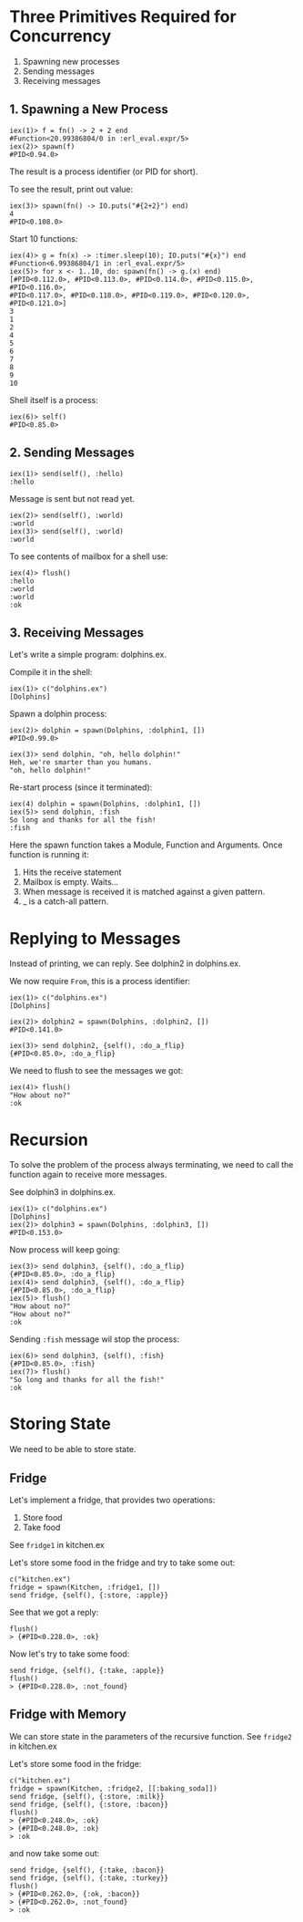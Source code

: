 # Three Primitives Required for Concurrency

1. Spawning new processes
2. Sending messages
3. Receiving messages

## 1. Spawning a New Process

    iex(1)> f = fn() -> 2 + 2 end
    #Function<20.99386804/0 in :erl_eval.expr/5>
    iex(2)> spawn(f)
    #PID<0.94.0>

The result is a process identifier (or PID for short).

To see the result, print out value:

    iex(3)> spawn(fn() -> IO.puts("#{2+2}") end)  
    4
    #PID<0.108.0>

Start 10 functions:

    iex(4)> g = fn(x) -> :timer.sleep(10); IO.puts("#{x}") end
    #Function<6.99386804/1 in :erl_eval.expr/5>
    iex(5)> for x <- 1..10, do: spawn(fn() -> g.(x) end)
    [#PID<0.112.0>, #PID<0.113.0>, #PID<0.114.0>, #PID<0.115.0>, #PID<0.116.0>,
    #PID<0.117.0>, #PID<0.118.0>, #PID<0.119.0>, #PID<0.120.0>, #PID<0.121.0>]
    3
    1
    2
    4        
    5        
    6        
    7        
    8        
    9        
    10       

Shell itself is a process:

    iex(6)> self()
    #PID<0.85.0>
    
## 2. Sending Messages

    iex(1)> send(self(), :hello)
    :hello

Message is sent but not read yet.

    iex(2)> send(self(), :world)
    :world
    iex(3)> send(self(), :world)
    :world

To see contents of mailbox for a shell use:

    iex(4)> flush()
    :hello
    :world
    :world
    :ok

## 3. Receiving Messages

Let's write a simple program: dolphins.ex.

Compile it in the shell:

    iex(1)> c("dolphins.ex")
    [Dolphins]

Spawn a dolphin process:

    iex(2)> dolphin = spawn(Dolphins, :dolphin1, [])
    #PID<0.99.0>
     
    iex(3)> send dolphin, "oh, hello dolphin!"
    Heh, we're smarter than you humans.
    "oh, hello dolphin!"

Re-start process (since it terminated):

    iex(4) dolphin = spawn(Dolphins, :dolphin1, [])
    iex(5)> send dolphin, :fish                    
    So long and thanks for all the fish!
    :fish
 
 Here the spawn function takes a Module, Function and Arguments. Once function
 is running it:

 1. Hits the receive statement
 2. Mailbox is empty. Waits...
 3. When message is received it is matched against a given pattern.
 4. _ is a catch-all pattern.

# Replying to Messages

Instead of printing, we can reply. See dolphin2 in dolphins.ex.

We now require `From`, this is a process identifier:

    iex(1)> c("dolphins.ex")
    [Dolphins] 

    iex(2)> dolphin2 = spawn(Dolphins, :dolphin2, [])
    #PID<0.141.0>

    iex(3)> send dolphin2, {self(), :do_a_flip}
    {#PID<0.85.0>, :do_a_flip}

We need to flush to see the messages we got:

    iex(4)> flush()
    "How about no?"
    :ok
    
# Recursion

To solve the problem of the process always terminating, we need
to call the function again to receive more messages.

See dolphin3 in dolphins.ex. 

    iex(1)> c("dolphins.ex")                         
    [Dolphins]
    iex(2)> dolphin3 = spawn(Dolphins, :dolphin3, [])
    #PID<0.153.0>

Now process will keep going:

    iex(3)> send dolphin3, {self(), :do_a_flip}
    {#PID<0.85.0>, :do_a_flip}
    iex(4)> send dolphin3, {self(), :do_a_flip}
    {#PID<0.85.0>, :do_a_flip}
    iex(5)> flush()
    "How about no?"
    "How about no?"
    :ok

Sending `:fish` message wil stop the process:

    iex(6)> send dolphin3, {self(), :fish}     
    {#PID<0.85.0>, :fish}
    iex(7)> flush()
    "So long and thanks for all the fish!"
    :ok

# Storing State

We need to be able to store state.

## Fridge

Let's implement a fridge, that provides two operations:

1. Store food
2. Take food

See `fridge1` in kitchen.ex

Let's store some food in the fridge and try to take some out:

    c("kitchen.ex")   
    fridge = spawn(Kitchen, :fridge1, [])  
    send fridge, {self(), {:store, :apple}}
    
See that we got a reply:

    flush()
    > {#PID<0.228.0>, :ok}

Now let's try to take some food: 

    send fridge, {self(), {:take, :apple}} 
    flush()
    > {#PID<0.228.0>, :not_found}
    
## Fridge with Memory

We can store state in the parameters of the recursive function.
See `fridge2` in kitchen.ex

Let's store some food in the fridge:

    c("kitchen.ex")
    fridge = spawn(Kitchen, :fridge2, [[:baking_soda]])  
    send fridge, {self(), {:store, :milk}}
    send fridge, {self(), {:store, :bacon}}
    flush()
    > {#PID<0.248.0>, :ok}
    > {#PID<0.248.0>, :ok}
    > :ok

and now take some out:

    send fridge, {self(), {:take, :bacon}}
    send fridge, {self(), {:take, :turkey}}
    flush()
    > {#PID<0.262.0>, {:ok, :bacon}}
    > {#PID<0.262.0>, :not_found}
    > :ok

    
